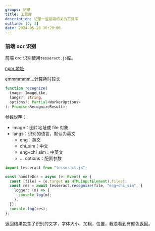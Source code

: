```yaml
---
groups: 记录
title: 工具库
description: 记录一些前端相关的工具库
outline: [2, 4]
date: 2024-05-20 10:29:00
---
```


### 前端 ocr 识别

前端 orc 识别使用`tesseract.js`库。

[npm 地址](https://www.npmjs.com/package/tesseract.js)

emmmmmm...计算耗时较长

```typescript
function recognize(
  image: ImageLike,
  langs?: string,
  options?: Partial<WorkerOptions>
): Promise<RecognizeResult>;
```

参数说明：

- image：图片地址或 file 对象
- langs：识别的语言，默认为英文
  - eng：英文
  - chi_sim：中文
  - eng+chi_sim：中英文
  - ...
    options：配置参数

```typescript
import tesseract from "tesseract.js";

const handleOcr = async (e: Event) => {
  const [file] = (e.target as HTMLInputElement).files!;
  const res = await tesseract.recognize(file, "eng+chi_sim", {
    logger: (m) => {
      console.log(m);
    },
  });
  console.log(res);
};
```

返回结果包含了识别的文字，字体大小，加粗，位置，我没看到有颜色返回。
